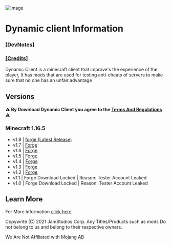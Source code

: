 ![image](https://user-images.githubusercontent.com/88536910/137227323-1da3f88c-4ebf-4b14-ad2f-1fe9d92ef91b.png)
# Dynamic client Information
### [[DevNotes]](https://sites.google.com/view/dynamic-client/dc--devnotes#h.167s8goi587x)
### [[Credits]](https://sites.google.com/view/dynamic-client/credits)

Dynamic Client is a minecraft client that improve's the experience of the player, 
It has mods that are used for testing anti-cheats of servers to make sure that no one has an unfair advantage

## Versions
#### ⚠️ By Download Dynamic Client you agree to the [Terms And Regulations](https://sites.google.com/view/dynamic-client/terms-regulations) ⚠️
### Minecraft 1.16.5
  
  - v1.8 | [forge (Latest Release)](https://github.com/JamStudiosCorporation/dynamic-client/releases/tag/v1.8)
  - v1.7 | [Forge](https://github.com/JamStudiosCorporation/dynamic-client/releases/tag/v1.7)
  - v1.6 | [Forge](https://github.com/JamStudiosCorporation/dynamic-client/releases/tag/v1.6)
  - v1.5 | [Forge](https://github.com/JamStudiosCorporation/dynamic-client/releases/tag/v1.4)
  - v1.4 | [Forge](https://github.com/JamStudiosCorporation/dynamic-client/releases/tag/v1.4)
  - v1.3 | [Forge](https://github.com/JamStudiosCorporation/dynamic-client/releases/tag/v1.3) 
  - v1.2 | [Forge](https://github.com/JamStudiosCorporation/dynamic-client/releases/tag/v1.2)
  - v1.1 | Forge 
  Download Locked | Reason: Tester Account Leaked
  - v1.0 | Forge 
  Download Locked | Reason: Tester Account Leaked

## Learn More
For More information [click here](https://sites.google.com/view/dynamic-client)

Copywrite (C) 2021 JamStudios Corp.
Any Titles/Products such as mods Do not belong to us and belong to their respective owners.

We Are Not Affiliated with Mojang AB
